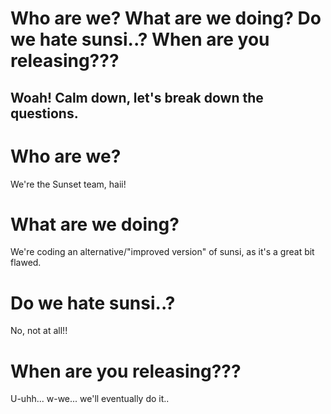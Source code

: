# Who are we? What are we doing? Do we hate sunsi..? When are you releasing???
## Woah! Calm down, let's break down the questions.

# Who are we?
We're the Sunset team, haii!

# What are we doing?
We're coding an alternative/"improved version" of sunsi, as it's a great bit flawed.

# Do we hate sunsi..?
No, not at all!!

# When are you releasing???
U-uhh... w-we... we'll eventually do it..
